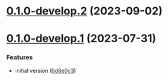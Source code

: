 # [0.1.0-develop.2](https://git.lumeweb.com/LumeWeb/resolver-module-cid/compare/v0.1.0-develop.1...v0.1.0-develop.2) (2023-09-02)

# [0.1.0-develop.1](https://git.lumeweb.com/LumeWeb/resolver-module-cid/compare/v0.0.1...v0.1.0-develop.1) (2023-07-31)


### Features

* initial version ([6d8e0c3](https://git.lumeweb.com/LumeWeb/resolver-module-cid/commit/6d8e0c3aadbedfbdf2a2764d8d85ebce41348f13))
